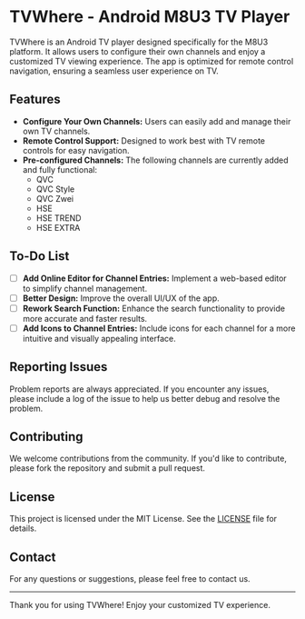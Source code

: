 # TVWhere - Android M8U3 TV Player

TVWhere is an Android TV player designed specifically for the M8U3 platform. It allows users to configure their own channels and enjoy a customized TV viewing experience. The app is optimized for remote control navigation, ensuring a seamless user experience on TV.

## Features

- **Configure Your Own Channels:** Users can easily add and manage their own TV channels.
- **Remote Control Support:** Designed to work best with TV remote controls for easy navigation.
- **Pre-configured Channels:** The following channels are currently added and fully functional:
  - QVC
  - QVC Style
  - QVC Zwei
  - HSE
  - HSE TREND
  - HSE EXTRA

## To-Do List

- [ ] **Add Online Editor for Channel Entries:** Implement a web-based editor to simplify channel management.
- [ ] **Better Design:** Improve the overall UI/UX of the app.
- [ ] **Rework Search Function:** Enhance the search functionality to provide more accurate and faster results.
- [ ] **Add Icons to Channel Entries:** Include icons for each channel for a more intuitive and visually appealing interface.

## Reporting Issues

Problem reports are always appreciated. If you encounter any issues, please include a log of the issue to help us better debug and resolve the problem.

## Contributing

We welcome contributions from the community. If you'd like to contribute, please fork the repository and submit a pull request.

## License

This project is licensed under the MIT License. See the [LICENSE](LICENSE) file for details.

## Contact

For any questions or suggestions, please feel free to contact us.

---

Thank you for using TVWhere! Enjoy your customized TV experience.
